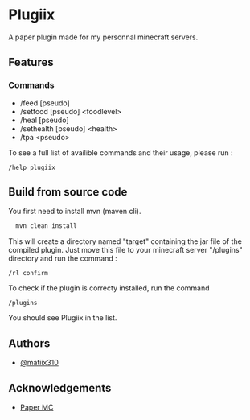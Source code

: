 # Plugiix

A paper plugin made for my personnal minecraft servers.


## Features

### Commands
- /feed [pseudo]
- /setfood [pseudo] \<foodlevel\>
- /heal [pseudo]
- /sethealth [pseudo] \<health\>
- /tpa \<pseudo\>

To see a full list of availible commands and their usage, please run :

```minecraft
/help plugiix
```
## Build from source code

You first need to install mvn (maven cli).

```bash
  mvn clean install
```

This will create a directory named "target" containing the jar file of the compiled plugin.
Just move this file to your minecraft server "/plugins" directory and run the command :

```minecraft
/rl confirm
```

To check if the plugin is correcty installed, run the command

```minecraft
/plugins
```

You should see Plugiix in the list.
## Authors

- [@matiix310](https://www.github.com/matiix310)


## Acknowledgements

 - [Paper MC](https://papermc.io/)
